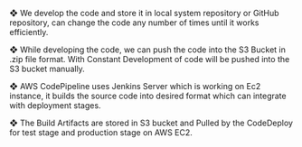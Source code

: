 ❖ We develop the code and store it in local system repository or GitHub repository, can change the code any number of times until it works efficiently.

❖ While developing the code, we can push the code into the S3 Bucket in .zip file format. With Constant Development of code will be pushed into the S3 bucket manually.

❖ AWS CodePipeline uses Jenkins Server which is working on Ec2 instance, it builds the source code into desired format which can integrate with deployment stages.

❖ The Build Artifacts are stored in S3 bucket and Pulled by the CodeDeploy for test stage and production stage on AWS EC2.
